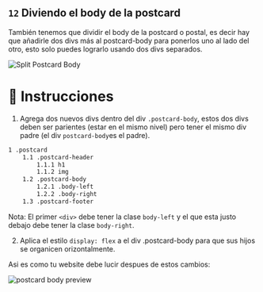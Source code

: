 ## `12` Diviendo el body de la postcard

También tenemos que dividir el body de la postcard o postal, es decir hay que añadirle dos divs más al postcard-body para ponerlos uno al lado del otro, esto solo puedes lograrlo usando dos divs separados.

![Split Postcard Body](https://github.com/breatheco-de/exercise-postcard/blob/learnpack/.learn/assets/12-split-postcard-body.gif?raw=true)

# 📝 Instrucciones

1. Agrega dos nuevos divs dentro del div `.postcard-body`, estos dos divs deben ser parientes (estar en el mismo nivel) pero tener el mismo div padre (el div `postcard-body`es el padre).

```txt
1 .postcard
    1.1 .postcard-header
        1.1.1 h1
        1.1.2 img
    1.2 .postcard-body
        1.2.1 .body-left
        1.2.2 .body-right
    1.3 .postcard-footer
```

Nota: El primer `<div>` debe tener la clase `body-left` y el que esta justo debajo debe tener la clase `body-right`.

2. Aplica el estilo `display: flex` a el div .postcard-body para que sus hijos se organicen orizontalmente.

Asi es como tu website debe lucir despues de estos cambios:

![postcard body preview](https://github.com/breatheco-de/exercise-postcard/blob/learnpack/.learn/assets/VZS6rNiYfC.gif?raw=true)